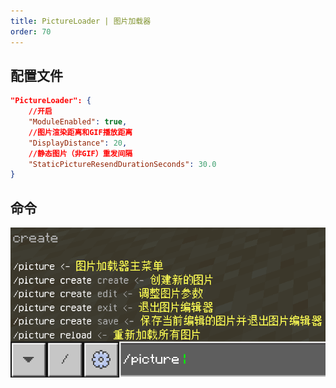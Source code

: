 ```yaml
---
title: PictureLoader | 图片加载器
order: 70
---
```


## 配置文件

```json
"PictureLoader": {
    //开启
    "ModuleEnabled": true,
    //图片渲染距离和GIF播放距离
    "DisplayDistance": 20,
    //静态图片（非GIF）重发间隔
    "StaticPictureResendDurationSeconds": 30.0
}
```

## 命令

![命令](../../images/pictureloader/cmd.png)

